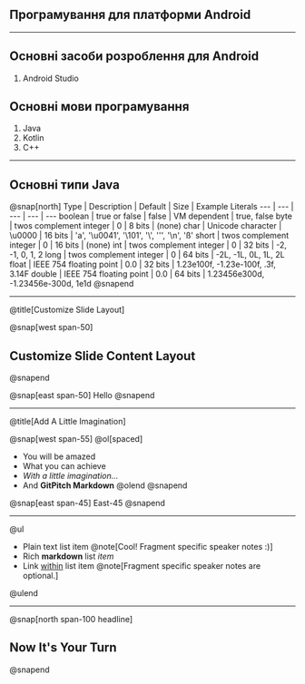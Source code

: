 ## Програмування для платформи Android

---

## Основні засоби розроблення для Android

1. Android Studio

## Основні мови програмування

1. Java
1. Kotlin
1. C++

---

## Основні типи Java

@snap[north]
Type | Description | Default | Size | Example Literals
--- | --- | --- | --- | ---
boolean | true or false | false | VM dependent |	true, false
byte | twos complement integer | 0 | 8 bits | (none)
char | Unicode character | \u0000 | 16 bits | 'a', '\u0041', '\101', '\\', '\'', '\n', 'ß'
short	| twos complement integer | 0	| 16 bits | (none)
int | twos complement integer | 0 | 32 bits | -2, -1, 0, 1, 2
long | twos complement integer | 0 | 64 bits | -2L, -1L, 0L, 1L, 2L
float | IEEE 754 floating point | 0.0 | 32 bits | 1.23e100f, -1.23e-100f, .3f, 3.14F
double | IEEE 754 floating point | 0.0 | 64 bits | 1.23456e300d, -1.23456e-300d, 1e1d
@snapend

---

@title[Customize Slide Layout]

@snap[west span-50]
## Customize Slide Content Layout
@snapend

@snap[east span-50]
Hello
@snapend

---
@title[Add A Little Imagination]

@snap[west span-55]
@ol[spaced]
- You will be amazed
- What you can achieve
- *With a little imagination...*
- And **GitPitch Markdown**
@olend
@snapend

@snap[east span-45]
East-45
@snapend

---

@ul

- Plain text list item @note[Cool! Fragment specific speaker notes :)]
- Rich **markdown** list *item*
- Link [within](https://gitpitch.com) list item @note[Fragment specific speaker notes are optional.]

@ulend

---


@snap[north span-100 headline]
## Now It's Your Turn
@snapend
